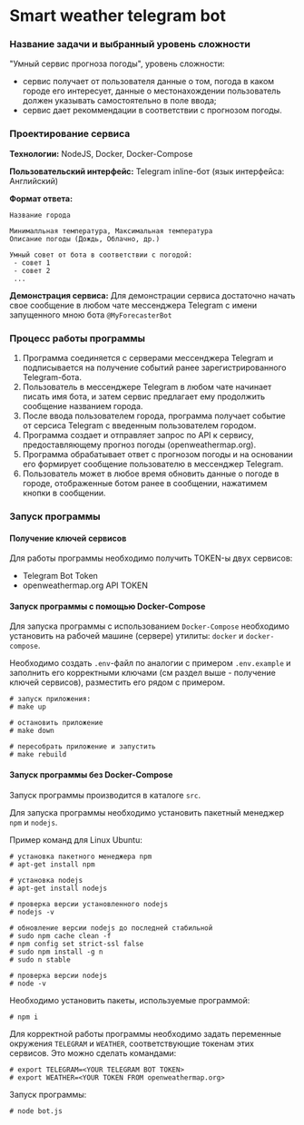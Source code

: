 # Smart weather telegram bot
### Название задачи и выбранный уровень сложности
"Умный сервис прогноза погоды", уровень сложности: 
- сервис получает от пользователя данные о том, погода в каком городе его интересует, данные о местонахождении пользователь должен указывать самостоятельно в поле ввода;
- сервис дает рекоммендации в соответствии с прогнозом погоды.

### Проектирование сервиса
**Технологии:** NodeJS, Docker, Docker-Compose

**Пользовательский интерфейс:** Telegram inline-бот (язык интерфейса: Английский)

**Формат ответа:**

```
Название города

Минималльная температура, Максимальная температура
Описание погоды (Дождь, Облачно, др.)

Умный совет от бота в соответствии с погодой:
 - совет 1
 - совет 2
 ...
```
**Демонстрация сервиса:** Для демонстрации сервиса достаточно начать свое сообщение в любом чате мессенджера Telegram с имени запущенного мною бота `@MyForecasterBot`

### Процесс работы программы
1. Программа соединяется с серверами мессенджера Telegram и подписывается на получение событий ранее зарегистрированного Telegram-бота.
2. Пользователь в мессенджере Telegram в любом чате начинает писать имя бота, и затем сервис предлагает ему продолжить сообщение названием города.
3. После ввода пользователем города, программа получает событие от серсиса Telegram с введенным пользователем городом.
4. Программа создает и отправляет запрос по API к сервису, предоставляющему прогноз погоды (openweathermap.org).
5. Программа обрабатывает ответ с прогнозом погоды и на основании его формирует сообщение пользователю в мессенджер Telegram.
6. Пользователь может в любое время обновить данные о погоде в городе, отображенные ботом ранее в сообщении, нажатимем кнопки в сообщении.

### Запуск программы
#### Получение ключей сервисов
Для работы программы необходимо получить TOKEN-ы двух сервисов:
- Telegram Bot Token
- openweathermap.org API TOKEN
#### Запуск программы с помощью Docker-Compose
Для запуска программы с использованием `Docker-Compose` необходимо установить на рабочей машине (сервере) утилиты: `docker` и `docker-compose`.

Необходимо создать `.env`-файл по аналогии с примером `.env.example` и заполнить его корректными ключами (см раздел выше - получение ключей сервисов), разместить его рядом с примером.
```
# запуск приложения:
# make up

# остановить приложение
# make down

# пересобрать приложение и запустить
# make rebuild
```
#### Запуск программы без Docker-Compose

Запуск программы производится в каталоге `src`.

Для запуска программы необходимо установить пакетный менеджер `npm` и `nodejs`.

Пример команд для Linux Ubuntu:
```
# установка пакетного менеджера npm
# apt-get install npm

# установка nodejs
# apt-get install nodejs

# проверка версии установленного nodejs
# nodejs -v

# обновление версии nodejs до последней стабильной
# sudo npm cache clean -f
# npm config set strict-ssl false
# sudo npm install -g n
# sudo n stable

# проверка версии nodejs
# node -v
```

Необходимо установить пакеты, используемые программой:
```
# npm i
```

Для корректной работы программы необходимо задать переменные окружения `TELEGRAM` и `WEATHER`, соответствующие токенам этих сервисов. Это можно сделать командами:
```
# export TELEGRAM=<YOUR TELEGRAM BOT TOKEN>
# export WEATHER=<YOUR TOKEN FROM openweathermap.org>
```

Запуск программы:
```
# node bot.js
```
